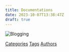 ```yaml
---
title: Documentations
date: 2023-10-07T13:38:47Z
draft: true
---
```


<div class="image-construct">
  <img src="/images/under-construction.svg" alt="Blogging"></img>
</div>

[Categories](/categories) [Tags](/tags) [Authors](/authors)
